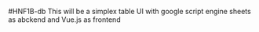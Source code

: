 #HNF1B-db
This will be a simplex table UI with google script engine sheets as abckend and Vue.js as frontend
